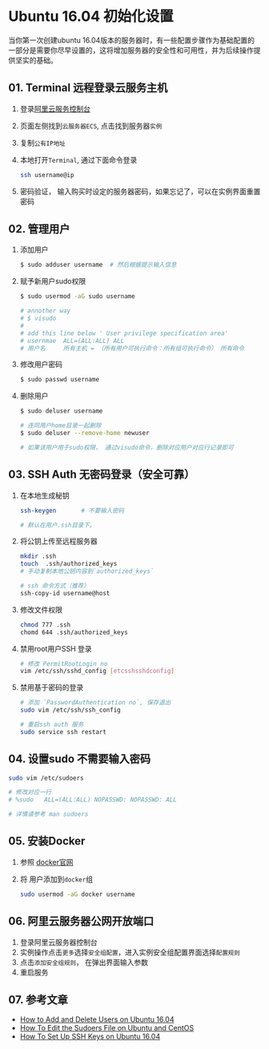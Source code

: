 # Ubuntu 16.04 初始化设置

当你第一次创建ubuntu 16.04版本的服务器时，有一些配置步骤作为基础配置的一部分是需要你尽早设置的，这将增加服务器的安全性和可用性，并为后续操作提供坚实的基础。

## 01. Terminal 远程登录云服务主机

1. 登录[阿里云服务控制台](https://www.aliyun.com/?spm=5176.2020520101.aliyun_topbar.1.35444df5jMZ9pr)
2. 页面左侧找到```云服务器ECS```, 点击找到服务器```实例```
3. 复制```公有IP地址```
4. 本地打开```Terminal```, 通过下面命令登录

    ```bash
    ssh username@ip
    ```

5. 密码验证， 输入购买时设定的服务器密码，如果忘记了，可以在实例界面重置密码

## 02. 管理用户 

1. 添加用户

    ```bash
    $ sudo adduser username  # 然后根据提示输入信息
    ```

2. 赋予新用户sudo权限
 
    ```bash
    $ sudo usermod -aG sudo username
    
    # annother way
    # $ visudo
    #
    # add this line below ' User privilege specification area'
    # usernmae  ALL=(ALL:ALL) ALL
    # 用户名     所有主机 = （所有用户可执行命令：所有组可执行命令） 所有命令
    ```

3. 修改用户密码

    ```bash
    $ sudo passwd username
    ```

4. 删除用户

    ```bash
    $ sudo deluser username 

    # 连同用户home目录一起删除 
    $ sudo deluser --remove-home newuser

    # 如果该用户用于sudo权限， 通过visudo命令，删除对应用户对应行记录即可 
    ```

## 03. SSH Auth  无密码登录（安全可靠）

1. 在本地生成秘钥

    ```bash
    ssh-keygen       # 不要输入密码

    # 默认在用户.ssh目录下。
    ```

2. 将公钥上传至远程服务器

    ```bash
    mkdir .ssh
    touch  .ssh/authorized_keys
    # 手动复制本地公钥内容到`authorized_keys`

    # ssh 命令方式（推荐）
    ssh-copy-id username@host
    ```

3. 修改文件权限

    ```bash
    chmod 777 .ssh
    chomd 644 .ssh/authorized_keys
    ```

4. 禁用root用户SSH 登录

    ```bash
    # 修改 PermitRootLogin no
    vim /etc/ssh/sshd_config [etcsshsshdconfig]
    ```

5. 禁用基于密码的登录

    ```bash
    # 添加 `PasswordAuthentication no`, 保存退出
    sudo vim /etc/ssh/ssh_config

    # 重启ssh auth 服务
    sudo service ssh restart
    ```

## 04. 设置sudo 不需要输入密码

```bash
sudo vim /etc/sudoers

# 修改对应一行
# %sudo   ALL=(ALL:ALL) NOPASSWD: NOPASSWD: ALL

# 详情请参考 man sudoers
```

## 05. 安装Docker

1. 参照 [docker官网](https://docs.docker.com/install/linux/docker-ce/ubuntu/)
2. 将 用户添加到`docker`组

    ```bash
    sudo usermod -aG docker username
    ```

## 06. 阿里云服务器公网开放端口

1. 登录阿里云服务器控制台
2. 实例操作点击`更多`选择`安全组配置`，进入实例安全组配置界面选择`配置规则`
3. 点击`添加安全组规则`， 在弹出界面输入参数
4. 重启服务

## 07. 参考文章

- [How to Add and Delete Users on Ubuntu 16.04](https://www.digitalocean.com/community/tutorials/how-to-add-and-delete-users-on-ubuntu-16-04)
- [How To Edit the Sudoers File on Ubuntu and CentOS](https://www.digitalocean.com/community/tutorials/how-to-edit-the-sudoers-file-on-ubuntu-and-centos)
- [How To Set Up SSH Keys on Ubuntu 16.04](https://www.digitalocean.com/community/tutorials/how-to-set-up-ssh-keys-on-ubuntu-1604)
